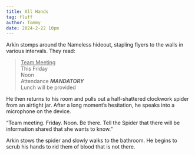 ```yaml
---
title: All Hands
tag: fluff
author: Tommy
date: 2024-2-22 10pm
---
```


Arkin stomps around the Nameless hideout, stapling flyers to the walls in various intervals. They read: 

> <u>Team Meeting</u>   
> This Friday   
Noon   
Attendance ***MANDATORY***   
Lunch will be provided

He then returns to his room and pulls out a half-shattered clockwork spider from an airtight jar. After a long moment’s hesitation, he speaks into a microphone on the device.

“Team meeting. Friday. Noon. Be there. Tell the Spider that there will be information shared that she wants to know.” 

Arkin stows the spider and slowly walks to the bathroom. He begins to scrub his hands to rid them of blood that is not there.
